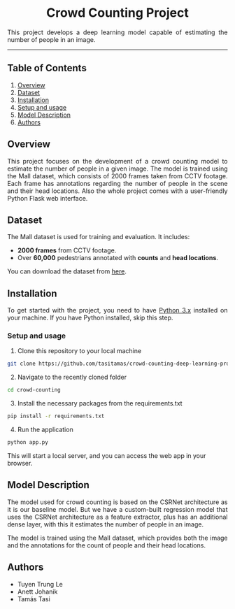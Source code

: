 <h1 align="center">Crowd Counting Project</h1>

<p style="text-align: justify;">This project develops a deep learning model capable of estimating the number of people in an image.</p>

---

## Table of Contents

1. [Overview](#overview)
2. [Dataset](#dataset)
3. [Installation](#installation)
4. [Setup and usage](#setup-and-usage)
5. [Model Description](#model-description)
6. [Authors](#authors)

## Overview

<p style="text-align: justify;">This project focuses on the development of a crowd counting model to estimate the number of people in a given image. The model is trained using the Mall dataset, which consists of 2000 frames taken from CCTV footage. Each frame has annotations regarding the number of people in the scene and their head locations. Also the whole project comes with a user-friendly Python Flask web interface.</p>

## Dataset

<p style="text-align: justify;">The Mall dataset is used for training and evaluation. It includes:</p>

- **2000 frames** from CCTV footage.
- Over **60,000** pedestrians annotated with **counts** and **head locations**.

<p style="text-align: justify;">You can download the dataset from <a href="https://personal.ie.cuhk.edu.hk/~ccloy/downloads_mall_dataset.html">here</a>.</p>

## Installation

<p style="text-align: justify;">To get started with the project, you need to have <a href="https://www.python.org/downloads/">Python 3.x</a> installed on your machine. If you have Python installed, skip this step.</p>

### Setup and usage

1. Clone this repository to your local machine

```bash
git clone https://github.com/tasitamas/crowd-counting-deep-learning-project.git
```

2. Navigate to the recently cloned folder

```bash
cd crowd-counting
```

3. Install the necessary packages from the requirements.txt

```bash
pip install -r requirements.txt
```

4. Run the application

```bash
python app.py
```

This will start a local server, and you can access the web app in your browser.

## Model Description

<p style="text-align: justify;">The model used for crowd counting is based on the CSRNet architecture as it is our baseline model. But we have a custom-built regression model that uses the CSRNet architecture as a feature extractor, plus has an additional dense layer, with this it estimates the number of people in an image.</p> 
<p style="text-align: justify;">The model is trained using the Mall dataset, which provides both the image and the annotations for the count of people and their head locations.</p>

## Authors

- Tuyen Trung Le
- Anett Johanik
- Tamás Tasi
